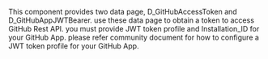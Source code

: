 This component provides two data page, D_GitHubAccessToken and D_GitHubAppJWTBearer. use these data page to obtain a token to access GitHub Rest API. you must provide JWT token profile and Installation_ID for your GitHub App. please refer community document for how to configure a JWT token profile for your GitHub App.
